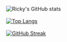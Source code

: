 ![Ricky's GitHub stats](https://github-readme-stats.vercel.app/api?username=RC-Dev-Tech&show_icons=true&theme=transparent)
<br><br>
[![Top Langs](https://github-readme-stats.vercel.app/api/top-langs/?username=RC-Dev-Tech&layout=compact)](https://github.com/anuraghazra/github-readme-stats)
<br><br>
[![GitHub Streak](https://github-readme-streak-stats.herokuapp.com?user=RC-Dev-Tech&theme=ayu-light&border_radius=4)](https://git.io/streak-stats)

